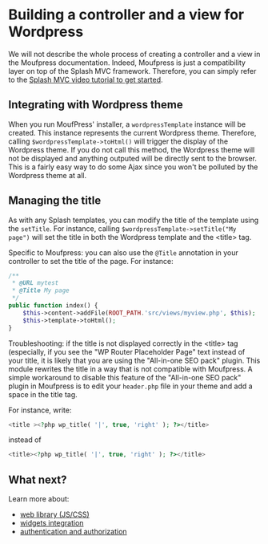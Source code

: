Building a controller and a view for Wordpress
==============================================

We will not describe the whole process of creating a controller and a view in the Moufpress documentation.
Indeed, Moufpress is just a compatibility layer on top of the Splash MVC framework. Therefore, you can
simply refer to the [Splash MVC video tutorial to get started](http://mouf-php.com/packages/mouf/mvc.splash/doc/writing_controllers.md).

Integrating with Wordpress theme
--------------------------------

When you run MoufPress' installer, a `wordpressTemplate` instance will be created. This instance represents the current
Wordpress theme.
Therefore, calling `$wordpressTemplate->toHtml()` will trigger the display of the Wordpress theme.
If you do not call this method, the Wordpress theme will not be displayed and anything outputed will be directly 
sent to the browser. This is a fairly easy way to do some Ajax since you won't be polluted by the Wordpress theme at all.

Managing the title
------------------
As with any Splash templates, you can modify the title of the template using the `setTitle`.
For instance, calling `$wordpressTemplate->setTitle("My page")` will set the title in both the Wordpress template and the &lt;title&gt; tag.

Specific to Moufpress: you can also use the `@Title` annotation in your controller to set the title of the page. For instance:

```php
/**
 * @URL mytest
 * @Title My page
 */
public function index() {
	$this->content->addFile(ROOT_PATH.'src/views/myview.php', $this);
	$this->template->toHtml();
}
```

Troubleshooting: if the title is not displayed correctly in the &lt;title&gt; tag (especially, if you see the "WP Router Placeholder Page" text instead of your title,
it is likely that you are using the "All-in-one SEO pack" plugin. This module rewrites the title in a way that is not compatible with Moufpress. A simple
workaround to disable this feature of the "All-in-one SEO pack" plugin in Moufpress is to edit your `header.php` file in your theme and add a space in the title tag.

For instance, write:

```php
<title ><?php wp_title( '|', true, 'right' ); ?></title>
```

instead of 

```php
<title><?php wp_title( '|', true, 'right' ); ?></title>
```

What next?
----------

Learn more about:

- [web library (JS/CSS)](doc/scripts-and-styles.md)
- [widgets integration](doc/widgets.md)
- [authentication and authorization](doc/authentication_and_right_management.md)
